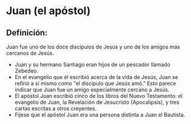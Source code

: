 # Juan (el apóstol)

## Definición: 

Juan fue uno de los doce discípulos de Jesús y uno de los amigos más cercanos de Jesús.

* Juan y su hermano Santiago eran hijos de un pescador llamado Zebedeo.
* En el evangelio que él escribió acerca de la vida de Jesús, Juan se refirió a sí mismo como "el discípulo que Jesús amó." Esto parece indicar que Juan fue un amigo especialmente cercano a Jesús.
* El apóstol Juan escribió cinco de los libros del Nuevo Testamento: el evangelio de Juan, la Revelación de Jesucristo (Apocalipsis), y tres cartas escritas a otros creyentes.
* Fíjese que el apóstol Juan era una persona distinta a Juan el Bautista.

